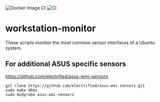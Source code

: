 ![Docker Image CI](https://github.com/Brucknem/workstation-monitor/workflows/Docker%20Image%20CI/badge.svg)
![CI](https://github.com/Brucknem/workstation-monitor/workflows/CI/badge.svg)

# workstation-monitor
These scripts monitor the most common sensor interfaces of a Ubuntu system.

## For additional ASUS specific sensors
https://github.com/electrified/asus-wmi-sensors

```
git clone https://github.com/electrified/asus-wmi-sensors.git
sudo make dkms
sudo modprobe asus-wmi-sensors
```
